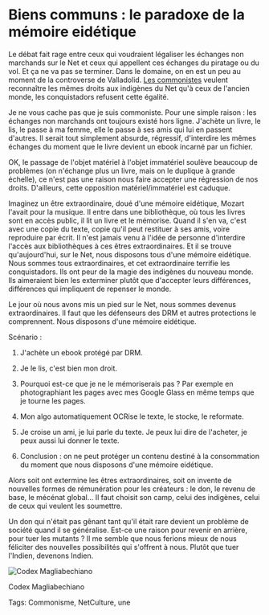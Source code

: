 # Biens communs : le paradoxe de la mémoire eidétique

Le débat fait rage entre ceux qui voudraient légaliser les échanges non marchands sur le Net et ceux qui appellent ces échanges du piratage ou du vol. Et ça ne va pas se terminer. Dans le domaine, on en est un peu au moment de la controverse de Valladolid. [Les commonistes](http://blog.tcrouzet.com/tag/commonisme/) veulent reconnaître les mêmes droits aux indigènes du Net qu'à ceux de l'ancien monde, les conquistadors refusent cette égalité.

Je ne vous cache pas que je suis commoniste. Pour une simple raison : les échanges non marchands ont toujours existé hors ligne. J'achète un livre, le lis, le passe à ma femme, elle le passe à ses amis qui lui en passent d'autres. Il serait tout simplement absurde, régressif, d'interdire les mêmes échanges du moment que le livre devient un ebook incarné par un fichier.

OK, le passage de l'objet matériel à l'objet immatériel soulève beaucoup de problèmes (on n'échange plus un livre, mais on le duplique à grande échelle), ce n'est pas une raison nous faire accepter une régression de nos droits. D'ailleurs, cette opposition matériel/immatériel est caduque.

Imaginez un être extraordinaire, doué d'une mémoire eidétique, Mozart l'avait pour la musique. Il entre dans une bibliothèque, où tous les livres sont en accès public, il lit un livre et le mémorise. Quand il s'en va, c'est avec une copie du texte, copie qu'il peut restituer à ses amis, voire reproduire par écrit. Il n'est jamais venu à l'idée de personne d'interdire l'accès aux bibliothèques à ces êtres extraordinaires. Et il se trouve qu'aujourd'hui, sur le Net, nous disposons tous d'une mémoire eidétique. Nous sommes tous extraordinaires, et cet extraordinaire terrifie les conquistadors. Ils ont peur de la magie des indigènes du nouveau monde. Ils aimeraient bien les exterminer plutôt que d'accepter leurs différences, différences qui impliquent de repenser le monde.

Le jour où nous avons mis un pied sur le Net, nous sommes devenus extraordinaires. Il faut que les défenseurs des DRM et autres protections le comprennent. Nous disposons d'une mémoire eidétique.

Scénario :

1. J'achète un ebook protégé par DRM.

2. Je le lis, c'est bien mon droit.

3. Pourquoi est-ce que je ne le mémoriserais pas ? Par exemple en photographiant les pages avec mes Google Glass en même temps que je tourne les pages.

4. Mon algo automatiquement OCRise le texte, le stocke, le reformate.

5. Je croise un ami, je lui parle du texte. Je peux lui dire de l'acheter, je peux aussi lui donner le texte.

6. Conclusion : on ne peut protéger un contenu destiné à la consommation du moment que nous disposons d'une mémoire eidétique.

Alors soit ont extermine les êtres extraordinaires, soit on invente de nouvelles formes de rémunération pour les créateurs : le don, le revenu de base, le mécénat global… Il faut choisit son camp, celui des indigènes, celui de ceux qui veulent les soumettre.

Un don qui n'était pas gênant tant qu'il était rare devient un problème de société quand il se généralise. Est-ce une raison pour revenir en arrière, pour tuer les mutants ? Il me semble que nous ferions mieux de nous féliciter des nouvelles possibilités qui s'offrent à nous. Plutôt que tuer l'Indien, devenons Indien.

![Codex Magliabechiano](http://blog.tcrouzet.comhttps://tcrouzet.com/images_tc/2013/12/Codex_Magliabechiano_141_cropped1.jpg)

Codex Magliabechiano



Tags: Commonisme, NetCulture, une
